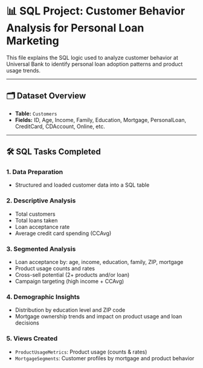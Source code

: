 # 📊 SQL Project: Customer Behavior Analysis for Personal Loan Marketing

This file explains the SQL logic used to analyze customer behavior at Universal Bank to identify personal loan adoption patterns and product usage trends.

---

## 🗂️ Dataset Overview

- **Table:** `Customers`
- **Fields:** ID, Age, Income, Family, Education, Mortgage, PersonalLoan, CreditCard, CDAccount, Online, etc.

---
## 🛠️ SQL Tasks Completed

### 1. Data Preparation
- Structured and loaded customer data into a SQL table

### 2. Descriptive Analysis
- Total customers
- Total loans taken
- Loan acceptance rate
- Average credit card spending (CCAvg)

### 3. Segmented Analysis
- Loan acceptance by: age, income, education, family, ZIP, mortgage
- Product usage counts and rates
- Cross-sell potential (2+ products and/or loan)
- Campaign targeting (high income + CCAvg)

### 4. Demographic Insights
- Distribution by education level and ZIP code
- Mortgage ownership trends and impact on product usage and loan decisions

### 5. Views Created 
- `ProductUsageMetrics`: Product usage (counts & rates)
- `MortgageSegments`: Customer profiles by mortgage and product behavior

